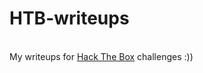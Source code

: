 # HTB-writeups
<br>My writeups for <a href="https://www.hackthebox.com/">Hack The Box</a> challenges :))</br>

